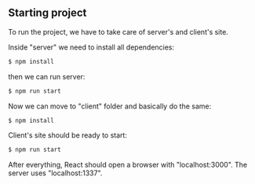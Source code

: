 ## Starting project

To run the project, we have to take care of server's and client's site.

Inside "server" we need to install all dependencies:

```bash
$ npm install
```

then we can run server:

```bash
$ npm run start
```

Now we can move to "client" folder and basically do the same:

```bash
$ npm install
```

Client's site should be ready to start:

```bash
$ npm run start
```

After everything, React should open a browser with "localhost:3000". The server uses "localhost:1337".